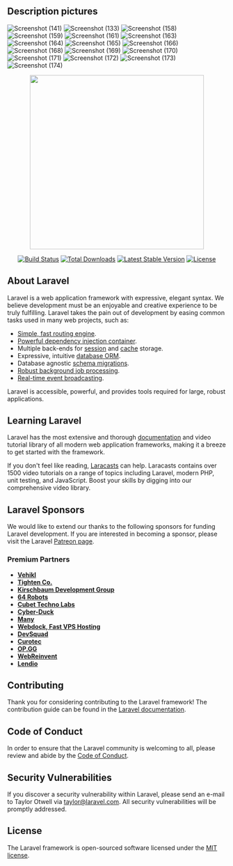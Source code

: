## Description pictures 
![Screenshot (141)](https://github.com/abdoweb123/Land-transportation-system/assets/96248035/064b344b-7124-4570-82cb-c27876eae0e6)
![Screenshot (133)](https://github.com/abdoweb123/Land-transportation-system/assets/96248035/1cd74896-7001-4f92-98eb-d888c7e470db)
![Screenshot (158)](https://github.com/abdoweb123/Land-transportation-system/assets/96248035/0947c365-a5a7-456b-8663-12d7fb053b2c)
![Screenshot (159)](https://github.com/abdoweb123/Land-transportation-system/assets/96248035/02763987-6593-4d48-9f84-ca979c5e714f)
![Screenshot (161)](https://github.com/abdoweb123/Land-transportation-system/assets/96248035/5876ae33-fc34-47f0-9883-f96d005d8a18)
![Screenshot (163)](https://github.com/abdoweb123/Land-transportation-system/assets/96248035/2f557dc9-1dec-4757-9b97-676febca4f3f)
![Screenshot (164)](https://github.com/abdoweb123/Land-transportation-system/assets/96248035/4c575f6a-6805-4d6f-b688-0431b157a9b3)
![Screenshot (165)](https://github.com/abdoweb123/Land-transportation-system/assets/96248035/3e61cb74-9849-4c23-9523-1a754584f83c)
![Screenshot (166)](https://github.com/abdoweb123/Land-transportation-system/assets/96248035/7fa4cfd0-8c2b-4932-b022-0d3634154926)
![Screenshot (168)](https://github.com/abdoweb123/Land-transportation-system/assets/96248035/fc5cb1ac-0bec-43a0-be13-682e29649b8c)
![Screenshot (169)](https://github.com/abdoweb123/Land-transportation-system/assets/96248035/aa1af9a4-5a40-48d0-9716-7ae699d31d8d)
![Screenshot (170)](https://github.com/abdoweb123/Land-transportation-system/assets/96248035/927fafeb-8c7d-432d-9e2d-149921b7cbab)
![Screenshot (171)](https://github.com/abdoweb123/Land-transportation-system/assets/96248035/43ae7858-3c74-4da0-bccb-30bccdc747f6)
![Screenshot (172)](https://github.com/abdoweb123/Land-transportation-system/assets/96248035/6346a1bb-fbf4-47df-9984-b14394c078f3)
![Screenshot (173)](https://github.com/abdoweb123/Land-transportation-system/assets/96248035/5cbee524-f797-4398-b33c-172e908ccb96)
![Screenshot (174)](https://github.com/abdoweb123/Land-transportation-system/assets/96248035/185e958d-8918-45bf-8999-9b6b5823c39e)


<p align="center"><a href="https://laravel.com" target="_blank"><img src="https://raw.githubusercontent.com/laravel/art/master/logo-lockup/5%20SVG/2%20CMYK/1%20Full%20Color/laravel-logolockup-cmyk-red.svg" width="400"></a></p>

<p align="center">
<a href="https://travis-ci.org/laravel/framework"><img src="https://travis-ci.org/laravel/framework.svg" alt="Build Status"></a>
<a href="https://packagist.org/packages/laravel/framework"><img src="https://img.shields.io/packagist/dt/laravel/framework" alt="Total Downloads"></a>
<a href="https://packagist.org/packages/laravel/framework"><img src="https://img.shields.io/packagist/v/laravel/framework" alt="Latest Stable Version"></a>
<a href="https://packagist.org/packages/laravel/framework"><img src="https://img.shields.io/packagist/l/laravel/framework" alt="License"></a>
</p>

## About Laravel

Laravel is a web application framework with expressive, elegant syntax. We believe development must be an enjoyable and creative experience to be truly fulfilling. Laravel takes the pain out of development by easing common tasks used in many web projects, such as:

- [Simple, fast routing engine](https://laravel.com/docs/routing).
- [Powerful dependency injection container](https://laravel.com/docs/container).
- Multiple back-ends for [session](https://laravel.com/docs/session) and [cache](https://laravel.com/docs/cache) storage.
- Expressive, intuitive [database ORM](https://laravel.com/docs/eloquent).
- Database agnostic [schema migrations](https://laravel.com/docs/migrations).
- [Robust background job processing](https://laravel.com/docs/queues).
- [Real-time event broadcasting](https://laravel.com/docs/broadcasting).

Laravel is accessible, powerful, and provides tools required for large, robust applications.

## Learning Laravel

Laravel has the most extensive and thorough [documentation](https://laravel.com/docs) and video tutorial library of all modern web application frameworks, making it a breeze to get started with the framework.

If you don't feel like reading, [Laracasts](https://laracasts.com) can help. Laracasts contains over 1500 video tutorials on a range of topics including Laravel, modern PHP, unit testing, and JavaScript. Boost your skills by digging into our comprehensive video library.

## Laravel Sponsors

We would like to extend our thanks to the following sponsors for funding Laravel development. If you are interested in becoming a sponsor, please visit the Laravel [Patreon page](https://patreon.com/taylorotwell).

### Premium Partners

- **[Vehikl](https://vehikl.com/)**
- **[Tighten Co.](https://tighten.co)**
- **[Kirschbaum Development Group](https://kirschbaumdevelopment.com)**
- **[64 Robots](https://64robots.com)**
- **[Cubet Techno Labs](https://cubettech.com)**
- **[Cyber-Duck](https://cyber-duck.co.uk)**
- **[Many](https://www.many.co.uk)**
- **[Webdock, Fast VPS Hosting](https://www.webdock.io/en)**
- **[DevSquad](https://devsquad.com)**
- **[Curotec](https://www.curotec.com/services/technologies/laravel/)**
- **[OP.GG](https://op.gg)**
- **[WebReinvent](https://webreinvent.com/?utm_source=laravel&utm_medium=github&utm_campaign=patreon-sponsors)**
- **[Lendio](https://lendio.com)**

## Contributing

Thank you for considering contributing to the Laravel framework! The contribution guide can be found in the [Laravel documentation](https://laravel.com/docs/contributions).

## Code of Conduct

In order to ensure that the Laravel community is welcoming to all, please review and abide by the [Code of Conduct](https://laravel.com/docs/contributions#code-of-conduct).

## Security Vulnerabilities

If you discover a security vulnerability within Laravel, please send an e-mail to Taylor Otwell via [taylor@laravel.com](mailto:taylor@laravel.com). All security vulnerabilities will be promptly addressed.

## License

The Laravel framework is open-sourced software licensed under the [MIT license](https://opensource.org/licenses/MIT).

